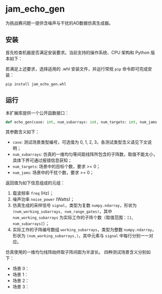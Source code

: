 # jam_echo_gen

为挑战赛问题一提供含噪声与干扰的AD数据仿真生成器。

## 安装

首先检查机器是否满足安装要求。当前支持的操作系统、CPU 架构和 Python 版本如下：


若满足上述要求，选择适用的 .whl 安装文件，并运行常规 `pip` 命令即可完成安装：
```shell
pip install jam_echo_gen.whl
```

## 运行

本扩展库提供一个公开函数接口：

```python
def echo_gen(case: int, num_subarrays: int, num_targets: int, num_jams: int) -> tuple
```

其参数含义如下：
- `case`: 测试场景类型编号，可选值为 0, 1, 2, 3，各测试类型含义请见下文说明；
- `num_subarrays`: 仿真的一维均匀等间距线阵所包含的子阵数，取值不能太小，具体下界可通过报错信息获知；
- `num_targets`: 场景中的目标个数，要求 >= 0；
- `num_jams`: 场景中的干扰个数，要求 >= 0；

返回值为如下信息组成的元组：
1. 载波频率 `freq` (Hz)；
2. 噪声功率 `noise_power` (Watts)；
3. 仿真生成的采样信号 `signal`，类型为复数 `numpy.ndarray`，形状为 `(num_working_subarrays, num_range_gates)`，其中 `num_working_subarrays` 为实际工作的子阵个数（取值范围：`[1, num_subarrays]`）；
4. 实际工作的子阵编号数组 `working_subarrays`，类型为整数 `numpy.ndarray`，形状为 `(num_working_subarrays,)`，其中元素与 `signal` 中每行分别一一对应。

仿真使用的一维均匀线阵始终取子阵间距为半波长。
四种测试场景含义分别如下：
- 场景 0：
- 场景 1：
- 场景 2：
- 场景 3：